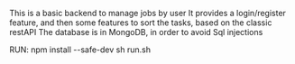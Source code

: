 This is a basic backend to manage jobs by user
It provides a login/register feature, and then some features to sort the tasks, based on the classic restAPI
The database is in MongoDB, in order to avoid Sql injections

RUN:
npm install --safe-dev
sh run.sh

